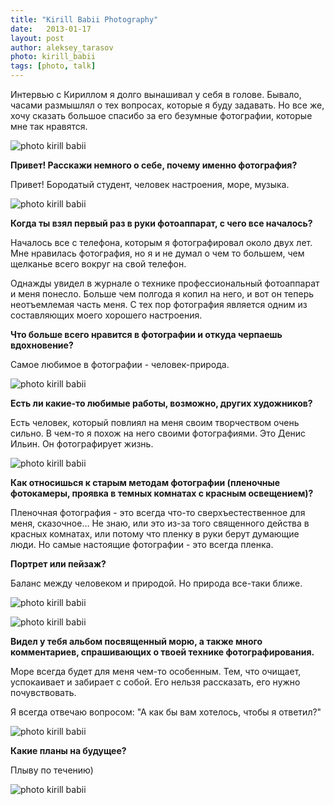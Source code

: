 ```yaml
---
title: "Kirill Babii Photography"
date:   2013-01-17
layout: post
author: aleksey_tarasov
photo: kirill_babii
tags: [photo, talk]
---
```


Интервью с Кириллом я долго вынашивал у себя в голове. Бывало, часами размышлял о тех вопросах, которые я буду задавать. Но все же, хочу сказать большое спасибо за его безумные фотографии, которые мне так нравятся.

<!--more-->

![photo kirill babii](https://drive.google.com/uc?export=download&id=0B0NRqCiUriFKWWJjMVkweGF3Qkk)

**Привет! Расскажи немного о себе, почему именно фотография?**

Привет! Бородатый студент, человек настроения, море, музыка.

![photo kirill babii](https://drive.google.com/uc?export=download&id=0B0NRqCiUriFKSms4a1pZajItM1U)

**Когда ты взял первый раз в руки фотоаппарат, с чего все началось?**

Началось все с телефона, которым я фотографировал около двух лет.  Мне нравилась фотография, но я и не думал о чем то большем, чем щелканье всего вокруг на свой телефон.

Однажды увидел в журнале о технике профессиональный фотоаппарат и меня понесло.  Больше чем полгода я копил на него, и вот он теперь неотъемлемая часть меня.
С тех пор фотография является одним из составляющих моего хорошего настроения.

**Что больше всего нравится в фотографии и откуда черпаешь вдохновение?**

Самое любимое в фотографии - человек-природа.

![photo kirill babii](https://drive.google.com/uc?export=download&id=0B0NRqCiUriFKZ2dzSUNQTGlVRnc)

**Есть ли какие-то любимые работы, возможно, других художников?**

Есть человек, который повлиял на меня своим творчеством очень сильно. В чем-то я похож на него своими фотографиями. Это Денис Ильин. Он фотографирует жизнь.

![photo kirill babii](https://drive.google.com/uc?export=download&id=0B0NRqCiUriFKVXFYY0l5dndMSlE)

**Как относишься к старым методам фотографии (пленочные фотокамеры, проявка в темных комнатах с красным освещением)?**

Пленочная фотография - это всегда что-то сверхъестественное для меня, сказочное…
Не знаю, или это из-за того священного действа в красных комнатах,  или потому что пленку в руки берут думающие люди. Но самые настоящие фотографии - это всегда пленка.

**Портрет или пейзаж?**

Баланс между человеком и природой. Но природа все-таки ближе.

![photo kirill babii](https://drive.google.com/uc?export=download&id=0B0NRqCiUriFKN1ZmcXN5WjZVckk)

![photo kirill babii](https://drive.google.com/uc?export=download&id=0B0NRqCiUriFKX1NGV0FWRFRtN2c)

**Видел у тебя альбом посвященный морю, а также много комментариев, спрашивающих о твоей технике фотографирования.**

Море всегда будет для меня  чем-то особенным. Тем, что очищает, успокаивает и забирает с собой. Его нельзя рассказать, его нужно почувствовать.

Я всегда отвечаю вопросом: "А как бы вам хотелось, чтобы я ответил?"

![photo kirill babii](https://drive.google.com/uc?export=download&id=0B0NRqCiUriFKSGl2QWxaaElUZXM)

**Какие планы на будущее?**

Плыву по течению)

![photo kirill babii](https://drive.google.com/uc?export=download&id=0B0NRqCiUriFKS0hhU1I5Q2NQblU)
